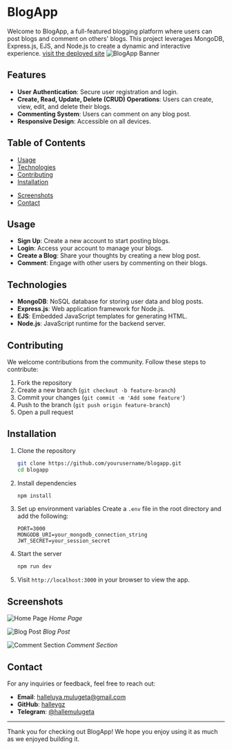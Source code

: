 # BlogApp

Welcome to BlogApp, a full-featured blogging platform where users can post blogs and comment on others' blogs. This project leverages MongoDB, Express.js, EJS, and Node.js to create a dynamic and interactive experience.
[visit the deployed site](https://directed-project.onrender.com/)
![BlogApp Banner](https://example.com/banner-image.png)

## Features

- **User Authentication**: Secure user registration and login.
- **Create, Read, Update, Delete (CRUD) Operations**: Users can create, view, edit, and delete their blogs.
- **Commenting System**: Users can comment on any blog post.
- **Responsive Design**: Accessible on all devices.

## Table of Contents

- [Usage](#usage)
- [Technologies](#technologies)
- [Contributing](#contributing)
- [Installation](#installation)
<!-- - [License](#license) -->
- [Screenshots](#screenshots)
- [Contact](#contact)


## Usage

- **Sign Up**: Create a new account to start posting blogs.
- **Login**: Access your account to manage your blogs.
- **Create a Blog**: Share your thoughts by creating a new blog post.
- **Comment**: Engage with other users by commenting on their blogs.

## Technologies

- **MongoDB**: NoSQL database for storing user data and blog posts.
- **Express.js**: Web application framework for Node.js.
- **EJS**: Embedded JavaScript templates for generating HTML.
- **Node.js**: JavaScript runtime for the backend server.

## Contributing

We welcome contributions from the community. Follow these steps to contribute:

1. Fork the repository
2. Create a new branch (`git checkout -b feature-branch`)
3. Commit your changes (`git commit -m 'Add some feature'`)
4. Push to the branch (`git push origin feature-branch`)
5. Open a pull request

## Installation

1. Clone the repository
    ```bash
    git clone https://github.com/yourusername/blogapp.git
    cd blogapp
    ```

2. Install dependencies
    ```bash
    npm install
    ```

3. Set up environment variables
    Create a `.env` file in the root directory and add the following:
    ```plaintext
    PORT=3000
    MONGODB_URI=your_mongodb_connection_string
    JWT_SECRET=your_session_secret
    ```

4. Start the server
    ```bash
    npm run dev
    ```

5. Visit `http://localhost:3000` in your browser to view the app.

<!-- ## License

This project is licensed under the MIT License. See the [LICENSE](LICENSE) file for details. -->

## Screenshots

![Home Page](https://example.com/homepage-screenshot.png)
*Home Page*

![Blog Post](https://example.com/blogpost-screenshot.png)
*Blog Post*

![Comment Section](https://example.com/comment-screenshot.png)
*Comment Section*

## Contact

For any inquiries or feedback, feel free to reach out:

- **Email**: halleluya.mulugeta@gmail.com
- **GitHub**: [halleygz](https://github.com/halleygz)
- **Telegram**: [@hallemulugeta](https://t.me/hallemulugeta)

---

Thank you for checking out BlogApp! We hope you enjoy using it as much as we enjoyed building it.